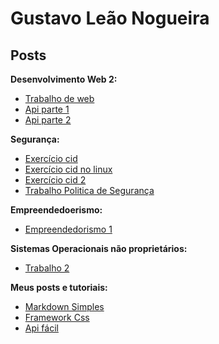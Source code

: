 # Gustavo Leão Nogueira

## Posts

**Desenvolvimento Web 2:**
* [Trabalho de web](trabalhos/trabalho-web.md)
* [Api parte 1](trabalhos/o-que-eh-uma-api.md)
* [Api parte 2](trabalhos/regra-para-criar-api.md)


**Segurança:**
* [Exercício cid](trabalhos/exercicio-aula-09.md)
* [Exercício cid no linux](trabalhos/exercicio-aula-09-refeito.md)
* [Exercício cid 2](trabalhos/cid.md)
* [Trabalho Politica de Segurança](trabalhos/politicaDeSeguranca.md)

**Empreendedoerismo:**
* [Empreendedorismo 1](trabalhos/empreendedoerismo-analise-de-mercado.md)

**Sistemas Operacionais não proprietários:**
* [Trabalho 2](trabalhos/administracaoDeSistemas.md)


**Meus posts e tutoriais:**
* [Markdown Simples](/posts/markdown-simples.md)
* [Framework Css](/posts/cssEsass.md)
* [Api fácil](/posts/criandoApiNode.md)
